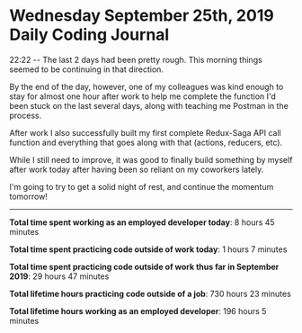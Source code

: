 # Wednesday September 25th, 2019 Daily Coding Journal

22:22 -- The last 2 days had been pretty rough. This morning things seemed to be continuing in that direction.

By the end of the day, however, one of my colleagues was kind enough to stay for almost one hour after work to help me complete the function I'd been stuck on the last several days, along with teaching me Postman in the process.

After work I also successfully built my first complete Redux-Saga API call function and everything that goes along with that (actions, reducers, etc).

While I still need to improve, it was good to finally build something by myself after work today after having been so reliant on my coworkers lately.

I'm going to try to get a solid night of rest, and continue the momentum tomorrow!
___
**Total time spent working as an employed developer today**: 8 hours 45 minutes

**Total time spent practicing code outside of work today**: 1 hours 7 minutes

**Total time spent practicing code outside of work thus far in September 2019**: 29 hours 47 minutes

**Total lifetime hours practicing code outside of a job**: 730 hours 23 minutes

**Total lifetime hours working as an employed developer**: 196 hours 5 minutes